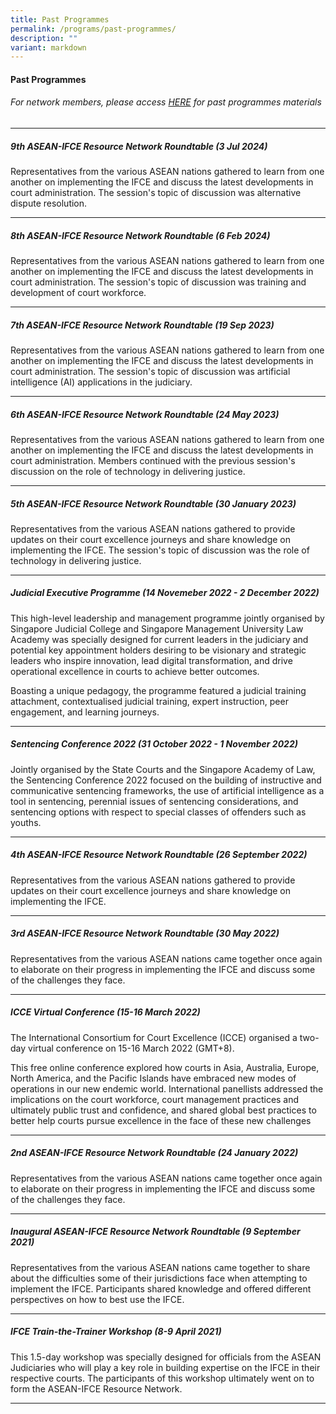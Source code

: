 ```yaml
---
title: Past Programmes
permalink: /programs/past-programmes/
description: ""
variant: markdown
---
```

#### **Past Programmes**
###### For network members, please access  [HERE](https://tinyurl.com/ASEAN-IFCE-Network-Materials) for past programmes materials
---

##### 9th ASEAN-IFCE Resource Network Roundtable (3 Jul 2024)

Representatives from the various ASEAN nations gathered to learn from one another on implementing the IFCE and discuss the latest developments in court administration.  The session's topic of discussion was alternative dispute resolution.

---

##### 8th ASEAN-IFCE Resource Network Roundtable (6 Feb 2024)

Representatives from the various ASEAN nations gathered to learn from one another on implementing the IFCE and discuss the latest developments in court administration.  The session's topic of discussion was training and development of court workforce.

---

##### 7th ASEAN-IFCE Resource Network Roundtable (19 Sep 2023)

Representatives from the various ASEAN nations gathered to learn from one another on implementing the IFCE and discuss the latest developments in court administration.  The session's topic of discussion was artificial intelligence (AI) applications in the judiciary.

---

##### 6th ASEAN-IFCE Resource Network Roundtable (24 May 2023)

Representatives from the various ASEAN nations gathered to learn from one another on implementing the IFCE and discuss the latest developments in court administration.  Members continued with the previous session's discussion on the role of technology in delivering justice.

---

##### 5th ASEAN-IFCE Resource Network Roundtable (30 January 2023)

Representatives from the various ASEAN nations gathered to provide updates on their court excellence journeys and share knowledge on implementing the IFCE. The session's topic of discussion was the role of technology in delivering justice.

---

##### Judicial Executive Programme (14 Novemeber 2022 - 2 December 2022)

This high-level leadership and management programme jointly organised by Singapore Judicial College and Singapore Management University Law Academy was specially designed for current leaders in the judiciary and potential key appointment holders desiring to be visionary and strategic leaders who inspire innovation, lead digital transformation, and drive operational excellence in courts to achieve better outcomes.

Boasting a unique pedagogy, the programme featured a judicial training attachment, contextualised judicial training, expert instruction, peer engagement, and learning journeys.

---

##### Sentencing Conference 2022 (31 October 2022 - 1 November 2022)

Jointly organised by the State Courts and the Singapore Academy of Law, the Sentencing Conference 2022 focused on the building of instructive and communicative sentencing frameworks, the use of artificial intelligence as a tool in sentencing, perennial issues of sentencing considerations, and sentencing options with respect to special classes of offenders such as youths.

---

##### 4th ASEAN-IFCE Resource Network Roundtable (26 September 2022)

Representatives from the various ASEAN nations gathered to provide updates on their court excellence journeys and share knowledge on implementing the IFCE.

---

##### 3rd ASEAN-IFCE Resource Network Roundtable (30 May 2022)

Representatives from the various ASEAN nations came together once again to elaborate on their progress in implementing the IFCE and discuss some of the challenges they face.

---

##### ICCE Virtual Conference (15-16 March 2022)

The International Consortium for Court Excellence (ICCE) organised a two-day virtual conference on 15-16 March 2022 (GMT+8).

This free online conference explored how courts in Asia, Australia, Europe, North America, and the Pacific Islands have embraced new modes of operations in our new endemic world. International panellists addressed the implications on the court workforce, court management practices and ultimately public trust and confidence, and shared global best practices to better help courts pursue excellence in the face of these new challenges

---

##### 2nd ASEAN-IFCE Resource Network Roundtable (24 January 2022)

Representatives from the various ASEAN nations came together once again to elaborate on their progress in implementing the IFCE and discuss some of the challenges they face.

---

##### Inaugural ASEAN-IFCE Resource Network Roundtable (9 September 2021)

Representatives from the various ASEAN nations came together to share about the difficulties some of their jurisdictions face when attempting to implement the IFCE. Participants shared knowledge and offered different perspectives on how to best use the IFCE.

---

##### IFCE Train-the-Trainer Workshop (8-9 April 2021)

This 1.5-day workshop was specially designed for officials from the ASEAN Judiciaries who will play a key role in building expertise on the IFCE in their respective courts. The participants of this workshop ultimately went on to form the ASEAN-IFCE Resource Network.

---